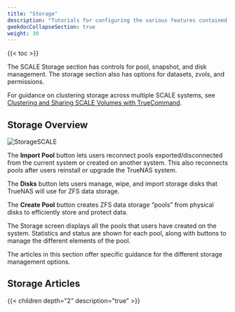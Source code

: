 ```yaml
---
title: "Storage"
description: "Tutorials for configuring the various features contained within the Storage area of the TrueNAS SCALE web interface."
geekdocCollapseSection: true
weight: 30
---
```


{{< toc >}}

The SCALE Storage section has controls for pool, snapshot, and disk management.
The storage section also has options for datasets, zvols, and permissions.

For guidance on clustering storage across multiple SCALE systems, see [Clustering and Sharing SCALE Volumes with TrueCommand](https://www.truenas.com/docs/solutions/integrations/smbclustering/).

## Storage Overview

![StorageSCALE](/images/SCALE/23.10/StorageDashboardWithPool.png "TrueNAS SCALE Storage")

The **Import Pool** button lets users reconnect pools exported/disconnected from the current system or created on another system.
This also reconnects pools after users reinstall or upgrade the TrueNAS system.

The **Disks** button lets users manage, wipe, and import storage disks that TrueNAS will use for ZFS data storage.

The **Create Pool** button creates ZFS data storage “pools” from physical disks to efficiently store and protect data.

The Storage screen displays all the pools that users have created on the system.
Statistics and status are shown for each pool, along with buttons to manage the different elements of the pool.

The articles in this section offer specific guidance for the different storage management options.

## Storage Articles

{{< children depth="2" description="true" >}}
